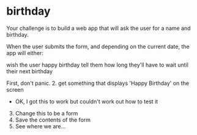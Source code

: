 # birthday
Your challenge is to build a web app that will ask the user for a name and birthday.

When the user submits the form, and depending on the current date, the app will either:

wish the user happy birthday
tell them how long they'll have to wait until their next birthday

First, don't panic.
2. get something that displays 'Happy Birthday' on the screen
 - OK, I got this to work but couldn't work out how to test it

3. Change this to be a form
4. Save the contents of the form
5. See where we are...
